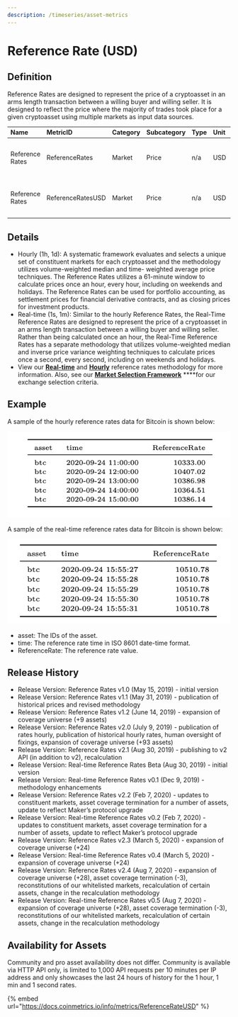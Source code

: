 ```yaml
---
description: /timeseries/asset-metrics
---
```


# Reference Rate \(USD\)

## **Definition**

Reference Rates are designed to represent the price of a cryptoasset in an arms length transaction between a willing buyer and willing seller. It is designed to reflect the price where the majority of trades took place for a given cryptoasset using multiple markets as input data sources.

| Name | **MetricID** | **Category** | **Subcategory** | **Type** | **Unit** | **Interval** |
| :--- | :--- | :--- | :--- | :--- | :--- | :--- |
| Reference Rates | ReferenceRates | Market | Price | n/a | USD | 1d, 1d-ny-close, 1h, 1m, 1s |
| Reference Rates | ReferenceRatesUSD | Market | Price | n/a | USD | 1d, 1d-ny-close, 1h, 1m, 1s |

## Details

* Hourly \(1h, 1d\): A systematic framework evaluates and selects a unique set of constituent markets for each cryptoasset and the methodology utilizes volume-weighted median and time- weighted average price techniques. The Reference Rates utilizes a 61-minute window to calculate prices once an hour, every hour, including on weekends and holidays. The Reference Rates can be used for portfolio accounting, as settlement prices for financial derivative contracts, and as closing prices for investment products.
* Real-time \(1s, 1m\):  Similar to the hourly Reference Rates, the Real-Time Reference Rates are designed to represent the price of a cryptoasset in an arms length transaction between a willing buyer and willing seller. Rather than being calculated once an hour, the Real-Time Reference Rates has a separate methodology that utilizes volume-weighted median and inverse price variance weighting techniques to calculate prices once a second, every second, including on weekends and holidays. 
* View our [**Real-time**](https://coinmetrics.io/wp-content/uploads/2021/05/rtrr-methodology.pdf) and [**Hourly**](https://coinmetrics.io/wp-content/uploads/2021/05/reference-rates-methodology.pdf) reference rates methodology for more information.  Also, see our [**Market Selection Framework**](https://coinmetrics.io/wp-content/uploads/2021/04/reference-rates-market-selection-framework.pdf) ****for our exchange selection criteria.

## **Example**

A sample of the hourly reference rates data for Bitcoin is shown below:

![](../../.gitbook/assets/0%20%2810%29.png)

A sample of the real-time reference rates data for Bitcoin is shown below:

![](../../.gitbook/assets/1%20%281%29.png)

* asset:  The IDs of the asset.   
* time: The reference rate time in ISO 8601 date-time format.
* ReferenceRate:  The reference rate value.

## Release History

* Release Version: Reference Rates v1.0 \(May 15, 2019\) - initial version
* Release Version: Reference Rates v1.1 \(May 31, 2019\)  - publication of historical prices and revised methodology
* Release Version: Reference Rates v1.2 \(June 14, 2019\) - expansion of coverage universe \(+9 assets\)
* Release Version: Reference Rates v2.0 \(July 9, 2019\) - publication of rates hourly, publication of historical hourly rates, human oversight of fixings, expansion of coverage universe \(+93 assets\)
* Release Version: Reference Rates v2.1 \(Aug 30, 2019\) - publishing to v2 API \(in addition to v2\), recalculation 
* Release Version:  Real-time Reference Rates Beta \(Aug 30, 2019\) - initial version
* Release Version: Real-time Reference Rates v0.1 \(Dec 9, 2019\) - methodology enhancements
* Release Version: Reference Rates v2.2 \(Feb 7, 2020\) - updates to constituent markets, asset coverage termination for a number of assets, update to reflect Maker’s protocol upgrade
* Release Version: Real-time Reference Rates v0.2 \(Feb 7, 2020\) - updates to constituent markets, asset coverage termination for a number of assets, update to reflect Maker’s protocol upgrade
* Release Version: Reference Rates v2.3 \(March 5, 2020\) - expansion of coverage universe \(+24\) 
* Release Version: Real-time Reference Rates v0.4 \(March 5, 2020\) -  expansion of coverage universe \(+24\) 
* Release Version: Reference Rates v2.4 \(Aug 7, 2020\) - expansion of coverage universe \(+28\), asset coverage termination \(-3\), reconstitutions of our whitelisted markets, recalculation of certain assets, change in the recalculation methodology
* Release Version: Real-time Reference Rates v0.5 \(Aug 7, 2020\) - expansion of coverage universe \(+28\), asset coverage termination \(-3\), reconstitutions of our whitelisted markets, recalculation of certain assets, change in the recalculation methodology

## **Availability for Assets**

Community and pro asset availability does not differ.  Community is available via HTTP API only, is limited to 1,000 API requests per 10 minutes per IP address and only showcases the last 24 hours of history for the 1 hour, 1 min and 1 second rates. 

{% embed url="https://docs.coinmetrics.io/info/metrics/ReferenceRateUSD" %}

